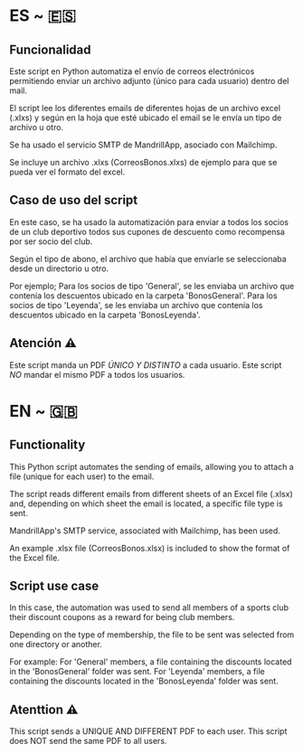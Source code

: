 # ES ~ 🇪🇸

## Funcionalidad
Este script en Python automatiza el envío de correos electrónicos permitiendo enviar un archivo adjunto (único para cada usuario) dentro del mail.

El script lee los diferentes emails de diferentes hojas de un archivo excel (.xlxs) y según en la hoja que esté ubicado el email se le envía un tipo de archivo u otro.

Se ha usado el servicio SMTP de MandrillApp, asociado con Mailchimp.

Se incluye un archivo .xlxs (CorreosBonos.xlxs) de ejemplo para que se pueda ver el formato del excel. 

## Caso de uso del script
En este caso, se ha usado la automatización para enviar a todos los socios de un club deportivo todos sus cupones de descuento como recompensa por ser socio del club.

Según el tipo de abono, el archivo que había que enviarle se seleccionaba desde un directorio u otro.

Por ejemplo; 
Para los socios de tipo 'General', se les enviaba un archivo que contenía los descuentos ubicado en la carpeta 'BonosGeneral'.
Para los socios de tipo 'Leyenda', se les enviaba un archivo que contenía los descuentos ubicado en la carpeta 'BonosLeyenda'.

## Atención ⚠️
Este script manda un PDF *ÚNICO Y DISTINTO* a cada usuario.
Este script *NO* mandar el mismo PDF a todos los usuarios.

# EN ~ 🇬🇧

## Functionality
This Python script automates the sending of emails, allowing you to attach a file (unique for each user) to the email.

The script reads different emails from different sheets of an Excel file (.xlsx) and, depending on which sheet the email is located, a specific file type is sent.

MandrillApp's SMTP service, associated with Mailchimp, has been used.

An example .xlsx file (CorreosBonos.xlsx) is included to show the format of the Excel file.

## Script use case
In this case, the automation was used to send all members of a sports club their discount coupons as a reward for being club members.

Depending on the type of membership, the file to be sent was selected from one directory or another.

For example: For 'General' members, a file containing the discounts located in the 'BonosGeneral' folder was sent. For 'Leyenda' members, a file containing the discounts located in the 'BonosLeyenda' folder was sent.

## Atenttion ⚠️
This script sends a UNIQUE AND DIFFERENT PDF to each user.
This script does NOT send the same PDF to all users.



